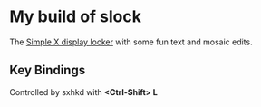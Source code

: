 <h1>
    My build of slock
</h1>

<p>
    The <a href="https://tools.suckless.org/slock/">Simple X display locker</a> with some fun text and mosaic edits.
</p>


<h2>
    Key Bindings
</h2>

<p>
    Controlled by sxhkd with <b>&lt;Ctrl-Shift&gt; L</b>
</p>
